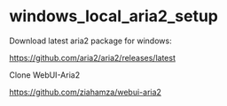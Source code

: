 # windows_local_aria2_setup

Download latest aria2 package for windows:

https://github.com/aria2/aria2/releases/latest

Clone WebUI-Aria2

https://github.com/ziahamza/webui-aria2
